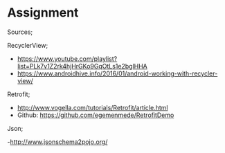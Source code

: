 # Assignment


Sources;

RecyclerView;

- https://www.youtube.com/playlist?list=PLk7v1Z2rk4hjHrGKo9GqOtLs1e2bglHHA
- https://www.androidhive.info/2016/01/android-working-with-recycler-view/

Retrofit;

- http://www.vogella.com/tutorials/Retrofit/article.html
- Github: https://github.com/egemenmede/RetrofitDemo

Json;

-http://www.jsonschema2pojo.org/

